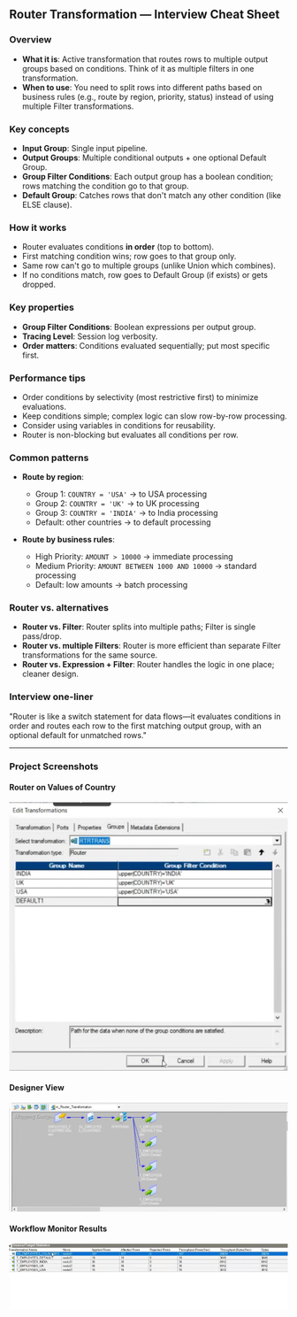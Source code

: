 ## Router Transformation — Interview Cheat Sheet

### Overview
- **What it is**: Active transformation that routes rows to multiple output groups based on conditions. Think of it as multiple filters in one transformation.
- **When to use**: You need to split rows into different paths based on business rules (e.g., route by region, priority, status) instead of using multiple Filter transformations.

### Key concepts
- **Input Group**: Single input pipeline.
- **Output Groups**: Multiple conditional outputs + one optional Default Group.
- **Group Filter Conditions**: Each output group has a boolean condition; rows matching the condition go to that group.
- **Default Group**: Catches rows that don't match any other condition (like ELSE clause).

### How it works
- Router evaluates conditions **in order** (top to bottom).
- First matching condition wins; row goes to that group only.
- Same row can't go to multiple groups (unlike Union which combines).
- If no conditions match, row goes to Default Group (if exists) or gets dropped.

### Key properties
- **Group Filter Conditions**: Boolean expressions per output group.
- **Tracing Level**: Session log verbosity.
- **Order matters**: Conditions evaluated sequentially; put most specific first.

### Performance tips
- Order conditions by selectivity (most restrictive first) to minimize evaluations.
- Keep conditions simple; complex logic can slow row-by-row processing.
- Consider using variables in conditions for reusability.
- Router is non-blocking but evaluates all conditions per row.

### Common patterns
- **Route by region**: 
  - Group 1: `COUNTRY = 'USA'` → to USA processing
  - Group 2: `COUNTRY = 'UK'` → to UK processing  
  - Group 3: `COUNTRY = 'INDIA'` → to India processing
  - Default: other countries → to default processing

- **Route by business rules**:
  - High Priority: `AMOUNT > 10000` → immediate processing
  - Medium Priority: `AMOUNT BETWEEN 1000 AND 10000` → standard processing
  - Default: low amounts → batch processing

### Router vs. alternatives
- **Router vs. Filter**: Router splits into multiple paths; Filter is single pass/drop.
- **Router vs. multiple Filters**: Router is more efficient than separate Filter transformations for the same source.
- **Router vs. Expression + Filter**: Router handles the logic in one place; cleaner design.

### Interview one-liner
"Router is like a switch statement for data flows—it evaluates conditions in order and routes each row to the first matching output group, with an optional default for unmatched rows."

---

### Project Screenshots

#### Router on Values of Country
![Router Configuration](Router%20on%20values%20of%20country.png)

#### Designer View
![Designer](Designer.png)

#### Workflow Monitor Results
![Workflow Results](Results%20in%20workflow%20montior.png)
